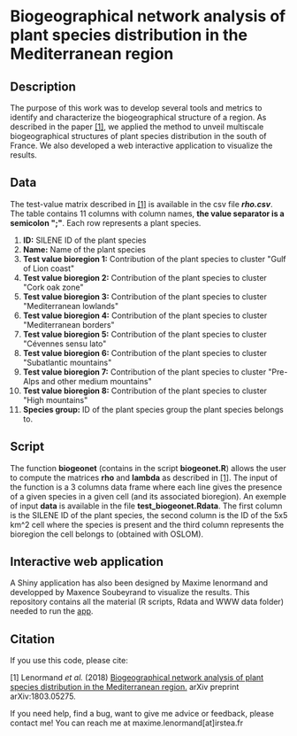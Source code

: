 Biogeographical network analysis of plant species distribution in the Mediterranean region
================================================================================

## Description

The purpose of this work was to develop several tools and metrics to identify and characterize the biogeographical structure of a region. As described in the paper [[1]](https://arxiv.org/abs/1803.05275), we applied the method to unveil multiscale biogeographical structures of plant species distribution in the south of France. We also developed a web interactive application to visualize the results.

## Data

The test-value matrix described in [[1]](https://arxiv.org/abs/1803.05275) is available in the csv file ***rho.csv***. The table contains 11 columns with column names, **the value separator is a semicolon ";"**. Each row represents a plant species.

1.  **ID:** SILENE ID of the plant species
2.  **Name:** Name of the plant species
3.  **Test value bioregion 1:** Contribution of the plant species to cluster "Gulf of Lion coast" 
4.  **Test value bioregion 2:** Contribution of the plant species to cluster "Cork oak zone"
5.  **Test value bioregion 3:** Contribution of the plant species to cluster "Mediterranean lowlands" 
6.  **Test value bioregion 4:** Contribution of the plant species to cluster "Mediterranean borders"
7.  **Test value bioregion 5:** Contribution of the plant species to cluster "Cévennes sensu lato"
8.  **Test value bioregion 6:** Contribution of the plant species to cluster "Subatlantic mountains"
9.  **Test value bioregion 7:** Contribution of the plant species to cluster "Pre-Alps and other medium mountains"
10. **Test value bioregion 8:** Contribution of the plant species to cluster "High mountains"
11. **Species group:** ID of the plant species group the plant species belongs to. 

## Script

The function **biogeonet** (contains in the script **biogeonet.R**) allows the user to compute the matrices **rho** and **lambda** as described in [[1]](https://arxiv.org/abs/1803.05275). The input of the function is a 3 columns data frame where each line gives the presence of a given species in a given cell (and its associated bioregion). An exemple of input **data** is available in the file **test_biogeonet.Rdata**. The first column is the SILENE ID of the plant species, the second column is the ID of the 5x5 km^2 cell where the species is present and the third column represents the bioregion the cell belongs to (obtained with OSLOM).

## Interactive web application

A Shiny application has also been designed by Maxime lenormand and developped by Maxence Soubeyrand to visualize the results. This repository contains all the material (R scripts, Rdata and WWW data folder) needed to run the [app](https://maximelenormand.shinyapps.io/Biogeo/). 

## Citation

If you use this code, please cite:

[1] Lenormand *et al.* (2018) [Biogeographical network analysis of plant species distribution in the Mediterranean region.](https://arxiv.org/abs/1803.05275) arXiv preprint arXiv:1803.05275.

If you need help, find a bug, want to give me advice or feedback, please contact me!
You can reach me at maxime.lenormand[at]irstea.fr
